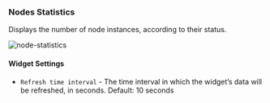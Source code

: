 ### Nodes Statistics
Displays the number of node instances, according to their status. 

![node-statistics](https://docs.cloudify.co/4.5.5/images/ui/widgets/node-statistics.png)

#### Widget Settings
* `Refresh time interval` - The time interval in which the widget’s data will be refreshed, in seconds. Default: 10 seconds